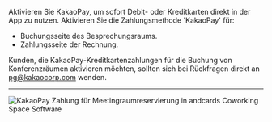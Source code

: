 Aktivieren Sie KakaoPay, um sofort Debit- oder Kreditkarten direkt in der App zu nutzen. Aktivieren Sie die Zahlungsmethode 'KakaoPay' für:

- Buchungsseite des Besprechungsraums.
- Zahlungsseite der Rechnung.

Kunden, die KakaoPay-Kreditkartenzahlungen für die Buchung von Konferenzräumen aktivieren möchten, sollten sich bei Rückfragen direkt an pg@kakaocorp.com wenden.

---

![KakaoPay Zahlung für Meetingraumreservierung in andcards Coworking Space Software](https://d7ccq1i35b0cj.cloudfront.net/andcards-integrations-kakaopay-light-en-1920-1200.png)
